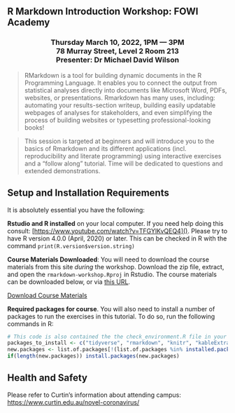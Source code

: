 ## R Markdown Introduction Workshop: FOWI Academy

<h3 style="text-align: center;">Thursday March 10, 2022, 1PM &mdash; 3PM <br />78 Murray Street, Level 2 Room 213<br />Presenter: Dr Michael David Wilson</h3>


> RMarkdown is a tool for building dynamic documents in the R Programming Language. It enables you to connect the output from statistical analyses directly into documents like Microsoft Word, PDFs, websites, or presentations. Rmarkdown has many uses, including: automating your results-section writeup, building easily updatable webpages of analyses for stakeholders, and even simplifying the process of building websites or typesetting professional-looking books! 

> This session is targeted at beginners and will introduce you to the basics of Rmarkdown and its different applications (incl. reproducibility and literate programming) using interactive exercises and a “follow along” tutorial. Time will be dedicated to questions and extended demonstrations.




## Setup and Installation Requirements

It is absolutely essential you have the following:

**Rstudio and R installed** on your local computer. If you need help doing this consult: [https://www.youtube.com/watch?v=TFGYlKvQEQ4](). Please try to have R version 4.0.0 (April, 2020) or later. This can be checked in R with the command `print(R.version$version.string)`

**Course Materials Downloaded**: You will need to download the course materials from this site *during* the workshop. Download the zip file, extract, and open the `rmarkdown-workshop.Rproj` in Rstudio. The course materials can be downloaded below, or via [this URL](https://github.com/humanfactors/2022-Rmarkdown-Workshop/archive/refs/heads/master.zip).

<!-- Place this tag where you want the button to render. -->
<a class="github-button" href="https://github.com/humanfactors/2022-Rmarkdown-Workshop/archive/refs/heads/master.zip" data-color-scheme="no-preference: dark_dimmed; light: light; dark: dark;" data-icon="octicon-download" data-size="large" aria-label="Download ntkme/github-buttons on GitHub">Download Course Materials</a>


**Required packages for course**. You will also need to install a number of packages to run the exercises in this tutorial. To do so, run the following commands in R:

```r
# This code is also contained the the check_environment.R file in your course materials. You can run from there.
packages_to_install <- c("tidyverse", "rmarkdown", "knitr", "kableExtra", "qwraps2", "apa", "skimr")
new.packages <- list.of.packages[!(list.of.packages %in% installed.packages()[,"Package"])]
if(length(new.packages)) install.packages(new.packages)
```

## Health and Safety

Please refer to Curtin’s information about attending campus: https://www.curtin.edu.au/novel-coronavirus/


<!-- Place this tag in your head or just before your close body tag. -->
<script async defer src="https://buttons.github.io/buttons.js"></script>